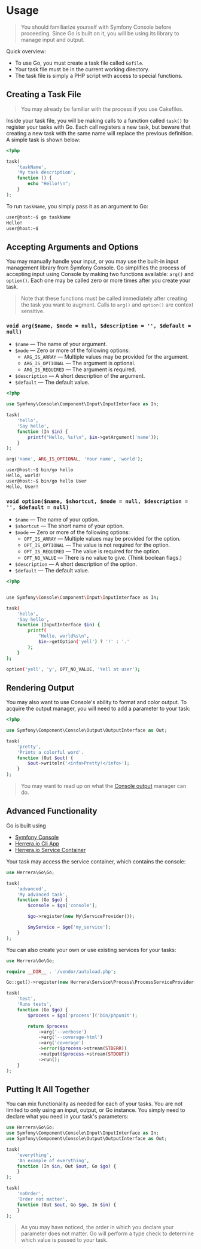 Usage
=====

> You should familiarize yourself with Symfony Console before proceeding. Since
> Go is built on it, you will be using its library to manage input and output.

Quick overview:

- To use Go, you must create a task file called `Gofile`.
- Your task file must be in the current working directory.
- The task file is simply a PHP script with access to special functions.

Creating a Task File
--------------------

> You may already be familiar with the process if you use Cakefiles.

Inside your task file, you will be making calls to a function called `task()`
to register your tasks with Go. Each call registers a new task, but beware that
creating a new task with the same name will replace the previous definition. A
simple task is shown below:

```php
<?php

task(
    'taskName',
    'My task description',
    function () {
        echo "Hello!\n";
    }
);
```

To run `taskName`, you simply pass it as an argument to Go:

```sh
user@host:~$ go taskName
Hello!
user@host:~$
```

Accepting Arguments and Options
-------------------------------

You may manually handle your input, or you may use the built-in input management
library from Symfony Console. Go simplifies the process of accepting input using
Console by making two functions available: `arg()` and `option()`. Each one may
be called zero or more times after you create your task.

> Note that these functions must be called immediately after creating the
> task you want to augment. Calls to `arg()` and `option()` are context
> sensitive.


### `void arg($name, $mode = null, $description = '', $default = null)`

- `$name` &mdash; The name of your argument.
- `$mode` &mdash; Zero or more of the following options:
    - `ARG_IS_ARRAY` &mdash; Multiple values may be provided for the argument.
    - `ARG_IS_OPTIONAL` &mdash; The argument is optional.
    - `ARG_IS_REQUIRED` &mdash; The argument is required.
- `$description` &mdash; A short description of the argument.
- `$default` &mdash; The default value.

```php
<?php

use Symfony\Console\Component\Input\InputInterface as In;

task(
    'hello',
    'Say hello',
    function (In $in) {
        printf("Hello, %s!\n", $in->getArgument('name'));
    }
);

arg('name', ARG_IS_OPTIONAL, 'Your name', 'world');
```

```sh
user@host:~$ bin/go hello
Hello, world!
user@host:~$ bin/go hello User
Hello, User!
```

### `void option($name, $shortcut, $mode = null, $description = '', $default = null)`

- `$name` &mdash; The name of your option.
- `$shortcut` &mdash; The short name of your option.
- `$mode` &mdash; Zero or more of the following options:
    - `OPT_IS_ARRAY` &mdash; Multiple values may be provided for the option.
    - `OPT_IS_OPTIONAL` &mdash; The value is not required for the option.
    - `OPT_IS_REQUIRED` &mdash; The value is required for the option.
    - `OPT_NO_VALUE` &mdash; There is no value to give. (Think boolean flags.)
- `$description` &mdash; A short description of the option.
- `$default` &mdash; The default value.

```php
<?php
```

```sh

use Symfony\Console\Component\Input\InputInterface as In;

task(
    'hello',
    'Say hello',
    function (InputInterface $in) {
        printf(
            "Hello, world%s\n",
            $in->getOption('yell') ? '!' : '.'
        );
    }
);

option('yell', 'y', OPT_NO_VALUE, 'Yell at user');
```

Rendering Output
----------------

You may also want to use Console's ability to format and color output. To
acquire the output manager, you will need to add a parameter to your task:

```php
<?php

use Symfony\Component\Console\Output\OutputInterface as Out;

task(
    'pretty',
    'Prints a colorful word'.
    function (Out $out) {
        $out->writeln('<info>Pretty!</info>');
    }
);
```

> You may want to read up on what the [Console output][] manager can do.

Advanced Functionality
----------------------

Go is built using

- [Symfony Console][]
- [Herrera.io Cli App][]
- [Herrera.io Service Container][]

Your task may access the service container, which contains the console:

```php
use Herrera\Go\Go;

task(
    'advanced',
    'My advanced task',
    function (Go $go) {
        $console = $go['console'];

        $go->register(new My\ServiceProvider());

        $myService = $go['my_service'];
    }
);
```

You can also create your own or use existing services for your tasks:

```php
use Herrera\Go\Go;

require __DIR__ . '/vendor/autoload.php';

Go::get()->register(new Herrera\Service\Process\ProcessServiceProvider());

task(
    'test',
    'Runs tests',
    function (Go $go) {
        $process = $go['process']('bin/phpunit');

        return $process
            ->arg('--verbose')
            ->arg('--coverage-html')
            ->arg('coverage')
            ->error($process->stream(STDERR))
            ->output($process->stream(STDOUT))
            ->run();
    }
);

```

Putting It All Together
-----------------------

You can mix functionality as needed for each of your tasks. You are not limited
to only using an input, output, or Go instance. You simply need to declare what
you need in your task's parameters:

```php
use Herrera\Go\Go;
use Symfony\Component\Console\Input\InputInterface as In;
use Symfony\Component\Console\Output\OutputInterface as Out;

task(
    'everything',
    'An example of everything',
    function (In $in, Out $out, Go $go) {
    }
);

task(
    'noOrder',
    'Order not matter',
    function (Out $out, Go $go, In $in) {
    }
);
```

> As you may have noticed, the order in which you declare your parameter does
> not matter. Go will perform a type check to determine which value is passed
> to your task.

[Console output]: http://symfony.com/doc/current/components/console/introduction.html#coloring-the-output
[Symfony Console]: http://symfony.com/doc/current/components/console/introduction.html
[Herrera.io Cli App]: https://github.com/herrera-io/php-cli-app
[Herrera.io Service Container]: https://github.com/herrera-io/php-service-container
